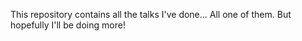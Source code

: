 This repository contains all the talks I've done... All one of them. But 
hopefully I'll be doing more!
